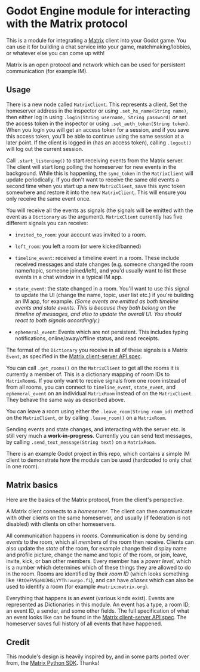 # Godot Engine module for interacting with the Matrix protocol

This is a module for integrating a [Matrix](https://matrix.org) client into your Godot game. You can use it for building a chat service into your game, matchmaking/lobbies, or whatever else you can come up with!

Matrix is an open protocol and network which can be used for persistent communication (for example IM).

## Usage

There is a new node called `MatrixClient`. This represents a client. Set the homeserver address in the inspector or using `.set_hs_name(String name)`, then either log in using `.login(String username, String password)` _or_ set the access token in the inspector or using `.set_auth_token(String token)`. When you login you will get an access token for a session, and if you save this access token, you'll be able to continue using the same session at a later point. If the client is logged in (has an access token), calling `.logout()` will log out the current session.

Call `.start_listening()` to start receiving events from the Matrix server. The client will start long polling the homeserver for new events in the background. While this is happening, the `sync_token` in the `MatrixClient` will update periodically. If you don't want to receive the same old events a second time when you start up a new `MatrixClient`, save this sync token somewhere and restore it into the new `MatrixClient`. This will ensure you only receive the same event once.

You will receive all the events as signals (the signals will be emitted with the event as a `Dictionary` as the argument). `MatrixClient` currently has five different signals you can receive:

* `invited_to_room`: your account was invited to a room.

* `left_room`: you left a room (or were kicked/banned)

* `timeline_event`: received a timeline event in a room. These include received messages and state changes (e.g. someone changed the room name/topic, someone joined/left), and you'd usually want to list these events in a chat window in a typical IM app.

* `state_event`: the state changed in a room. You'll want to use this signal to update the UI (change the name, topic, user list etc.) if you're building an IM app, for example. _(Some events are emitted as both timeline events and state events. This is because they both belong on the timeline of messages, and also to update the overall UI. You should react to both signals accordingly.)_

* `ephemeral_event`: Events which are not persistent. This includes typing notifications, online/away/offline status, and read receipts.

The format of the `Dictionary` you receive in all of these signals is a Matrix `Event`, as specified in the [Matrix client-server API spec](https://matrix.org/docs/spec/client_server/r0.2.0.html).

You can call `.get_rooms()` on the `MatrixClient` to get all the rooms it is currently a member of. This is a dictionary mapping of room IDs to `MatrixRoom`s. If you only want to receive signals from one room instead of from all rooms, you can connect to `timeline_event`, `state_event`, and `ephemeral_event` on an individual `MatrixRoom` instead of on the `MatrixClient`. They behave the same way as described above.

You can leave a room using either the `.leave_room(String room_id)` method on the `MatrixClient`, or by calling `.leave_room()` on a `MatrixRoom`.

Sending events and state changes, and interacting with the server etc. is still very much a **work-in-progress**. Currently you can send text messages, by calling `.send_text_message(String text)` on a `MatrixRoom`.

There is an example Godot project in this repo, which contains a simple IM client to demonstrate how the module can be used (hardcoded to only chat in one room).

## Matrix basics

Here are the basics of the Matrix protocol, from the client's perspective.

A Matrix client connects to a _homeserver_. The client can then communicate with other clients on the same homeserver, and usually (if federation is not disabled) with clients on other homeservers.

All communication happens in _rooms_. Communication is done by sending _events_ to the room, which all _members_ of the room then receive. Clients can also update the _state_ of the room, for example change their display name and profile picture, change the name and topic of the room, or join, leave, invite, kick, or ban other members. Every member has a _power level_, which is a number which determines which of these things they are allowed to do in the room. Rooms are identified by their _room ID_ (which looks something like `!RtOeFVSpNUJHGLYYTh:vurpo.fi`), and can have _aliases_ which can also be used to identify a room (for example `#matrix:matrix.org`).

Everything that happens is an _event_ (various kinds exist). Events are represented as Dictionaries in this module. An event has a type, a room ID, an event ID, a sender, and some other fields. The full specification of what an event looks like can be found in the [Matrix client-server API spec](https://matrix.org/docs/spec/client_server/r0.2.0.html). The homeserver saves full history of all events that have happened.

## Credit

This module's design is heavily inspired by, and in some parts ported over from, the [Matrix Python SDK](https://github.com/matrix-org/matrix-python-sdk/). Thanks!
